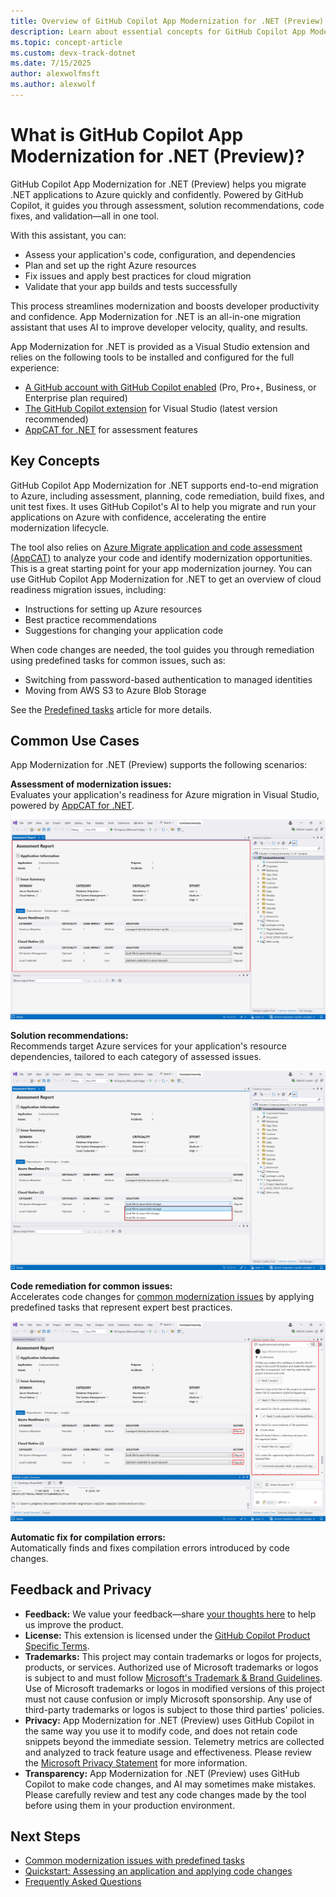 ```yaml
---
title: Overview of GitHub Copilot App Modernization for .NET (Preview)
description: Learn about essential concepts for GitHub Copilot App Modernization for .NET 
ms.topic: concept-article
ms.custom: devx-track-dotnet
ms.date: 7/15/2025
author: alexwolfmsft
ms.author: alexwolf
---
```


# What is GitHub Copilot App Modernization for .NET (Preview)?

GitHub Copilot App Modernization for .NET (Preview) helps you migrate .NET applications to Azure quickly and confidently. Powered by GitHub Copilot, it guides you through assessment, solution recommendations, code fixes, and validation—all in one tool.

With this assistant, you can:

- Assess your application's code, configuration, and dependencies
- Plan and set up the right Azure resources
- Fix issues and apply best practices for cloud migration
- Validate that your app builds and tests successfully

This process streamlines modernization and boosts developer productivity and confidence. App Modernization for .NET is an all-in-one migration assistant that uses AI to improve developer velocity, quality, and results.

App Modernization for .NET is provided as a Visual Studio extension and relies on the following tools to be installed and configured for the full experience:

- [A GitHub account with GitHub Copilot enabled](https://github.com/features/copilot) (Pro, Pro+, Business, or Enterprise plan required)
- [The GitHub Copilot extension](https://marketplace.visualstudio.com/items?itemName=GitHub.copilot) for Visual Studio (latest version recommended)
- [AppCAT for .NET](../appcat/install.md) for assessment features

## Key Concepts

GitHub Copilot App Modernization for .NET supports end-to-end migration to Azure, including assessment, planning, code remediation, build fixes, and unit test fixes. It uses GitHub Copilot's AI to help you migrate and run your applications on Azure with confidence, accelerating the entire modernization lifecycle.

The tool also relies on [Azure Migrate application and code assessment (AppCAT)](../appcat/app-code-assessment-toolkit.md) to analyze your code and identify modernization opportunities. This is a great starting point for your app modernization journey. You can use GitHub Copilot App Modernization for .NET to get an overview of cloud readiness migration issues, including:

- Instructions for setting up Azure resources
- Best practice recommendations
- Suggestions for changing your application code

When code changes are needed, the tool guides you through remediation using predefined tasks for common issues, such as:

- Switching from password-based authentication to managed identities
- Moving from AWS S3 to Azure Blob Storage

See the [Predefined tasks](predefined-tasks.md) article for more details.

## Common Use Cases

App Modernization for .NET (Preview) supports the following scenarios:

**Assessment of modernization issues:**  
Evaluates your application's readiness for Azure migration in Visual Studio, powered by [AppCAT for .NET](../appcat/install.md).

![Assessment](media/overview_assessment.png)

**Solution recommendations:**  
Recommends target Azure services for your application's resource dependencies, tailored to each category of assessed issues.

![Solution](media/overview_solution.png)

**Code remediation for common issues:**  
Accelerates code changes for [common modernization issues](predefined-tasks.md) by applying predefined tasks that represent expert best practices.

![Apply Task](media/overview_remediation.png)

**Automatic fix for compilation errors:**  
Automatically finds and fixes compilation errors introduced by code changes.

## Feedback and Privacy

- **Feedback:** We value your feedback—share [your thoughts here](https://aka.ms/AM4DFeedback) to help us improve the product.
- **License:** This extension is licensed under the [GitHub Copilot Product Specific Terms](https://github.com/customer-terms/github-copilot-product-specific-terms).
- **Trademarks:** This project may contain trademarks or logos for projects, products, or services. Authorized use of Microsoft trademarks or logos is subject to and must follow [Microsoft's Trademark & Brand Guidelines](https://www.microsoft.com/en-us/legal/intellectualproperty/trademarks/usage/general). Use of Microsoft trademarks or logos in modified versions of this project must not cause confusion or imply Microsoft sponsorship. Any use of third-party trademarks or logos is subject to those third parties' policies.
- **Privacy:** App Modernization for .NET (Preview) uses GitHub Copilot in the same way you use it to modify code, and does not retain code snippets beyond the immediate session. Telemetry metrics are collected and analyzed to track feature usage and effectiveness. Please review the [Microsoft Privacy Statement](https://go.microsoft.com/fwlink/?LinkId=521839) for more information.
- **Transparency:** App Modernization for .NET (Preview) uses GitHub Copilot to make code changes, and AI may sometimes make mistakes. Please carefully review and test any code changes made by the tool before using them in your production environment.


## Next Steps

- [Common modernization issues with predefined tasks](predefined-tasks.md)
- [Quickstart: Assessing an application and applying code changes](quick-start.md)
- [Frequently Asked Questions](faq.md)